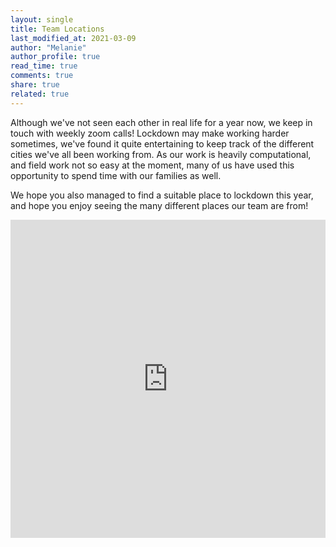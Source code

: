 ```yaml
---
layout: single
title: Team Locations
last_modified_at: 2021-03-09
author: "Melanie"
author_profile: true
read_time: true
comments: true
share: true
related: true
---
```


Although we've not seen each other in real life for a year now, we keep in touch with weekly zoom calls! Lockdown may make working harder sometimes, we've found it quite entertaining to keep track of the different cities we've all been working from. As our work is heavily computational, and field work not so easy at the moment, many of us have used this opportunity to spend time with our families as well. 

We hope you also managed to find a suitable place to lockdown this year, and hope you enjoy seeing the many different places our team are from!


<iframe title="Participants in Miles for MS" aria-label="chart" id="datawrapper-chart-OEM92" src="https://datawrapper.dwcdn.net/OEM92/1/" scrolling="no" frameborder="0" style="width: 0; min-width: 100% !important; border: none;" height="509"></iframe><script type="text/javascript">!function(){"use strict";window.addEventListener("message",(function(a){if(void 0!==a.data["datawrapper-height"])for(var e in a.data["datawrapper-height"]){var t=document.getElementById("datawrapper-chart-"+e)||document.querySelector("iframe[src*='"+e+"']");t&&(t.style.height=a.data["datawrapper-height"][e]+"px")}}))}();
</script>